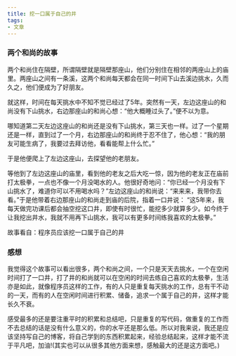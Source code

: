 ```yaml
---
title: 挖一口属于自己的井
tags:
- 文章
---
```


### 两个和尚的故事

两个和尚住在隔壁，所谓隔壁就是隔壁那座山，他们分别住在相邻的两座山上的庙里。两座山之间有一条溪，这两个和尚每天都会在同一时间下山去溪边挑水，久而久之，他们便成为了好朋友。

就这样，时间在每天挑水中不知不觉已经过了5年。突然有一天，左边这座山的和尚没有下山挑水，右边那座山的和尚心想：“他大概睡过头了。”便不以为意。

哪知道第二天左边这座山的和尚还是没有下山挑水，第三天也一样。过了一个星期还是一样，直到过了一个月，右边那座山的和尚终于忍不住了，他心想：“我的朋友可能生病了，我要过去拜访他，看看能帮上什么忙。”

于是他便爬上了左边这座山，去探望他的老朋友。

等他到了左边这座山的庙里，看到他的老友之后大吃一惊，因为他的老友正在庙前打太极拳，一点也不像一个月没喝水的人。他很好奇地问：“你已经一个月没有下山挑水了，难道你可以不用喝水吗？”左边这座山的和尚说：“来来来，我带你去看。”于是他带着右边那座山的和尚走到庙的后院，指着一口井说： “这5年来，我每天做完功课后都会抽空挖这口井，即使有时很忙，能挖多少就算多少。如今终于让我挖出井水，我就不用再下山挑水，我可以有更多时间练我喜欢的太极拳。”

故事看自：程序员应该挖一口属于自己的井

### 感想

我觉得这个故事可以看出很多，两个和尚之间，一个只是天天去挑水，一个在空闲时间打了一口井，打了井的和尚就可以在空闲的时间去练自己喜欢的太极拳，生活亦是如此，就像程序员这样的工作，有的人只是重复每天挑水的工作，总有干不动的一天，而有的人在空闲时间进行积累、储备，追求一个属于自己的井，这样才能长久不衰。

感受最多的还是要注重平时的积累和总结吧，只是重复的写代码，做重复的工作而不去总结的话是没有什么意义的，你的水平还是那么低。所以对我来说，我还是应该坚持写自己的博客，将自己学到的东西积累起来，经验总结起来，这样才能不流于平凡吧，加油!(其实也可以从很多其他方面来想，感触最大的还是这方面吧。)
